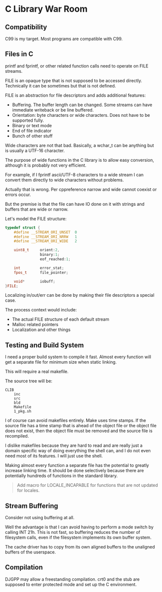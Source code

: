 # C Library War Room

## Compatibility

C99 is my target. Most programs are compatible with C99.

## Files in C

printf and fprintf, or other related function calls need to operate on FILE streams.

FILE is an opaque type that is not supposed to be accessed directly. Technically it can be sometimes but that is not defined.

FILE is an abstraction for file descriptors and adds additional features:
- Buffering. The buffer length can be changed. Some streams can have immediate writeback or be line buffered.
- Orientation: byte characters or wide characters. Does not have to be supported fully.
- Binary or text mode
- End of file indicator
- Bunch of other stuff

Wide characters are not that bad. Basically, a wchar_t can be anything but is usually a UTF-16 character.

The purpose of wide functions in the C library is to allow easy conversion, although it is probably not very efficient.

For example, if I fprintf ascii/UTF-8 characters to a wide stream I can convert them directly to wide characters without problems.

Actually that is wrong. Per cppreference narrow and wide cannot coexist or errors occur.

But the premise is that the file can have IO done on it with strings and buffers that are wide or narrow.

Let's model the FILE structure:
```c
typedef struct {
    #define __STREAM_ORI_UNSET  0
    #define __STREAM_ORI_NRRW   1
    #define __STREAM_ORI_WIDE   2

    uint8_t     orient:2,
                binary:1;
                eof_reached:1;

    int         error_stat;
    fpos_t      file_pointer;

    void*       iobuff;
}FILE;
```

Localizing in/out/err can be done by making their file descriptors a special case.

The process context would include:
- The actual FILE structure of each default stream
- Malloc related pointers
- Localization and other things

## Testing and Build System

I need a proper build system to compile it fast. Almost every function will get a separate file for minimum size when static linking.

This will require a real makefile.

The source tree will be:
```
CLIB
	inc
	src
	bld
	Makefile
	1_pkg.sh
```

I of course can avoid makefiles entirely. Make uses time stamps. If the source file has a time stamp that is ahead of the object file or the object file does not exist, then the object file must be removed and the source file is recompiled.

I dislike makefiles because they are hard to read and are really just a domain specific way of doing everything the shell can, and I do not even need most of its features. I will just use the shell.

Making almost every function a separate file has the potential to greatly increase linking time. It should be done selectively because there are potentially hundreds of functions in the standard library.


> Add macro for LOCALE_INCAPABLE for functions that are not updated for locales.

## Stream Buffering

Consider not using buffering at all.

Well the advantage is that I can avoid having to perform a mode switch by calling INT 21h. This is not fast, so buffering reduces the number of filesystem calls, even if the filesystem implements its own buffer system.

The cache driver has to copy from its own aligned buffers to the unaligned buffers of the userspace.

## Compilation

DJGPP may allow a freestanding compilation. crt0 and the stub are supposed to enter protected mode and set up the C environment.
